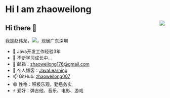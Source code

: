 # Hi I am zhaoweilong
 <div >
        <div style="float:right; clear: both;" align="center">
        <img src="https://github-readme-stats.vercel.app/api?username=zhaoweilong007&hide=contribs,prs&show_icons=true&theme=solarized-dark" >
        </div>
    </div>


## Hi there 👋

我是赵伟龙，<img src="https://img.shields.io/badge/Java-%E5%90%8E%E5%8F%B0%E5%BC%80%E5%8F%91-orange">，现居广东深圳


- 🔭 Java开发工作经验3年
- 🌱 不断学习成长中...
- 👯 邮箱：zhaoweilong176@gmail.com
- 💬 个人博客：[JavaLearning](https://zhaoweilong007.github.io/Java-learning/#/)
- 📫 GitHub: [zhaoweilong007](https://github.com/zhaoweilong007)
- 😄 性格：积极乐观，勤恳务实
- ⚡ 爱好：弹吉他、音乐、电影、游戏
